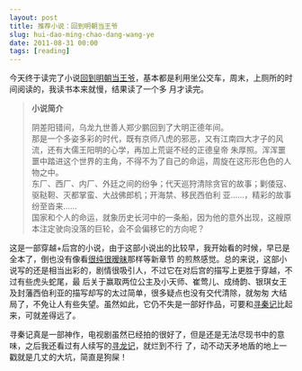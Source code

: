 ```yaml
---
layout: post
title: 推荐小说：回到明朝当王爷
slug: hui-dao-ming-chao-dang-wang-ye
date: 2011-08-31 00:00
tags: [reading]
---
```


今天终于读完了小说[回到明朝当王爷][1]，基本都是利用坐公交车，周末，上厕所的时间阅读的，我读书本来就慢，结果读了一个多
月才读完。

> **小说简介**
> 
> 阴差阳错间，乌龙九世善人郑少鹏回到了大明正德年间。  
> 那是一个多姿多彩的时代，既有京师八虎的邪恶，又有江南四大才子的风流，还有大儒王阳明的心学，再加上荒诞不经的正德皇帝
> 朱厚照。浑浑噩噩中踏进这个世界的主角，不得不为了自己的命运，周旋在这形形色色的人物之中。  
> 东厂、西厂、内厂、外廷之间的纷争；代天巡狩清除贪官的故事；剿倭寇、驱鞑靼、灭都掌蛮、大战佛郎机；开海禁、移民西伯利
> 亚……，精彩的故事纷至沓来……  
> 国家和个人的命运，就象历史长河中的一条船，因为他的意外出现，这艘原本注定驶向没落的巨轮，会不会偏移它的方向呢？

这是一部穿越+后宫的小说，由于这部小说出的比较早，我开始看的时候，早已是全本了，倒也没有像看[很纯很暧昧][2]那样等新章节
的煎熬感觉。总的来说，这部小说写的还是相当出彩的，剧情很吸引人，不过它在对后宫的描写上更胜于穿越，不过有些虎头蛇尾，最
后关于赢取两位公主及小天师、崔莺儿、成绮韵、银琪女王及封藩西伯利亚的描写却写的太过简单，很多疑点也没有交代清除，就匆匆
大结局了，不免让人有些失望。虽然如此，它仍不失是一部好作品，可要和[寻秦记][3]比起来，可就差得远了。

寻秦记真是一部神作，电视剧虽然已经拍的很好了，但是还是无法尽现书中的意味，之后我还看过有人续写的[寻龙记][4]，就烂到不行
了，动不动天矛地盾的地上一戳就是几丈的大坑，简直是狗屎！

[1]: http://www.qidian.com/Book/84024.aspx
[2]: http://www.myshulou.com/files/article/html/105/105264/
[3]: http://www.tianyabook.com/hyzpj/hyzpj/wx/huangyi/xunqinji/
[4]: http://www.book.55www.com/wuji/xlj/index.htm
